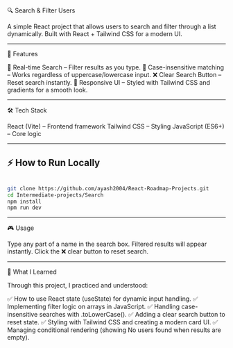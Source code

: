 🔍 Search & Filter Users

A simple React project that allows users to search and filter through a list dynamically. Built with React + Tailwind CSS for a modern UI.

---

🚀 Features

🔎 Real-time Search – Filter results as you type.
🎯 Case-insensitive matching – Works regardless of uppercase/lowercase input.
❌ Clear Search Button – Reset search instantly.
🎨 Responsive UI – Styled with Tailwind CSS and gradients for a smooth look.
 
 --- 

🛠️ Tech Stack

React (Vite) – Frontend framework
Tailwind CSS – Styling
JavaScript (ES6+) – Core logic

---
## ⚡ How to Run Locally

```bash

git clone https://github.com/ayash2004/React-Roadmap-Projects.git
cd Intermediate-projects/Search
npm install
npm run dev

```
---

🎮 Usage

Type any part of a name in the search box.
Filtered results will appear instantly.
Click the ❌ clear button to reset search.

---

📖 What I Learned

Through this project, I practiced and understood:

✅ How to use React state (useState) for dynamic input handling.
✅ Implementing filter logic on arrays in JavaScript.
✅ Handling case-insensitive searches with .toLowerCase().
✅ Adding a clear search button to reset state.
✅ Styling with Tailwind CSS and creating a modern card UI.
✅ Managing conditional rendering (showing No users found when results are empty).